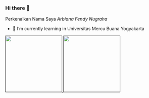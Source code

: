 ### Hi there 👋

Perkenalkan Nama Saya *Arbiana Fendy Nugraha*  

- 🌱 I’m currently learning in Universitas Mercu Buana Yogyakarta

<p align="left">
<a href="">
  <img height="180em" src="https://github-readme-stats-eight-theta.vercel.app/apiusername=Fennugrh&show_icons=true&theme=algolia&include_all_commits=true&count_private=true"/>
  <img height="180em" src="https://github-readme-stats-eight-theta.vercel.app/api/top-langs/?username=Fennugrh&layout=compact&langs_count=8&theme=algolia"/>
</a>
</p>

<!--
**Fennugrh/Fennugrh** is a ✨ _special_ ✨ repository because its `README.md` (this file) appears on your GitHub profile.

Here are some ideas to get you started:

- 🔭 I’m currently working on ...
- 🌱 I’m currently learning ...
- 👯 I’m looking to collaborate on ...
- 🤔 I’m looking for help with ...
- 💬 Ask me about ...
- 📫 How to reach me: ...
- 😄 Pronouns: ...
- ⚡ Fun fact: ...
-->
